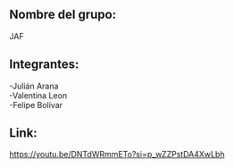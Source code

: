 ## Nombre del grupo: 
JAF <br>
## Integrantes:  
-Julián Arana  <br>
-Valentina Leon  <br>
-Felipe Bolivar <br>
## Link:
https://youtu.be/DNTdWRmmETo?si=p_wZZPstDA4XwLbh
